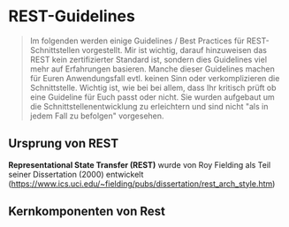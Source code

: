 # REST-Guidelines

> Im folgenden werden einige Guidelines / Best Practices für REST-Schnittstellen vorgestellt.
> Mir ist wichtig, darauf hinzuweisen das REST kein zertifizierter Standard ist, sondern dies Guidelines
> viel mehr auf Erfahrungen basieren. Manche dieser Guidelines machen für Euren Anwendungsfall evtl. keinen Sinn
> oder verkomplizieren die Schnittstelle. Wichtig ist, wie bei bei allem, dass Ihr kritisch prüft ob
> eine Guideline für Euch passt oder nicht. Sie wurden aufgebaut um die Schnittstellenentwicklung zu 
> erleichtern und sind nicht "als in jedem Fall zu befolgen" vorgesehen.

## Ursprung von REST
**Representational State Transfer (REST)** wurde von Roy Fielding als Teil seiner Dissertation (2000)
entwickelt (https://www.ics.uci.edu/~fielding/pubs/dissertation/rest_arch_style.htm) 

## Kernkomponenten von Rest

